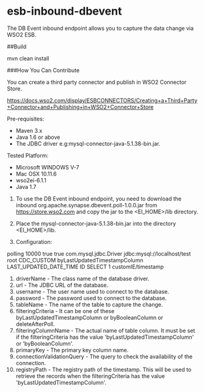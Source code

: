 # esb-inbound-dbevent

The DB Event inbound endpoint allows you to capture the data change via WSO2 ESB.

##Build

mvn clean install

###How You Can Contribute

You can create a third party connector and publish in WSO2 Connector Store.

https://docs.wso2.com/display/ESBCONNECTORS/Creating+a+Third+Party+Connector+and+Publishing+in+WSO2+Connector+Store

Pre-requisites:

 - Maven 3.x
 - Java 1.6 or above
 - The JDBC driver e.g:mysql-connector-java-5.1.38-bin.jar.

Tested Platform: 

 - Microsoft WINDOWS V-7
 - Mac OSX 10.11.6
 - wso2ei-6.1.1
 - Java 1.7

1. To use the DB Event inbound endpoint, you need to download the inbound org.apache.synapse.dbevent.poll-1.0.0.jar from https://store.wso2.com and copy the jar to the <EI_HOME>/lib directory.

2. Place the mysql-connector-java-5.1.38-bin.jar into the directory <EI_HOME>/lib.

2. Configuration:

<inboundEndpoint xmlns="http://ws.apache.org/ns/synapse"
                 name="customIE"
                 sequence="request"
                 onError="fault"
                 class="org.wso2.carbon.inbound.poll.dbeventlistener.DBEventPollingConsumer"
                 suspend="false">
   <parameters>
      <parameter name="inbound.behavior">polling</parameter>
      <parameter name="interval">10000</parameter>
      <parameter name="sequential">true</parameter>
      <parameter name="coordination">true</parameter>
      <parameter name="driverName">com.mysql.jdbc.Driver</parameter>
      <parameter name="url">jdbc:mysql://localhost/test</parameter>
      <parameter name="username">root</parameter>
      <parameter name="tableName">CDC_CUSTOM</parameter>
      <parameter name="filteringCriteria">byLastUpdatedTimestampColumn</parameter>
      <parameter name="filteringColumnName">LAST_UPDATED_DATE_TIME</parameter>
      <parameter name="primaryKey">ID</parameter>
      <parameter name="connectionValidationQuery">SELECT 1</parameter>
      <parameter name="registryPath">customIE/timestamp</parameter>
   </parameters>
</inboundEndpoint>

1. driverName                - The class name of the database driver.
2. url	                      - The JDBC URL of the database.
3. username                  - The user name used to connect to the database.
4. password                  - The password used to connect to the database.
5. tableName                 - The name of the table to capture the change.
6. filteringCriteria         - It can be one of these byLastUpdatedTimestampColumn or byBooleanColumn or deleteAfterPoll.
7. filteringColumnName       - The actual name of table column. It must be set if the filteringCriteria has the value 'byLastUpdatedTimestampColumn' or 'byBooleanColumn'.
8. primaryKey                - The primary key column name.
9. connectionValidationQuery - The query to check the availability of the connection.
10. registryPath             - The registry path of the timestamp. This will be used to retrieve the records when the filteringCriteria has the value 'byLastUpdatedTimestampColumn'.
